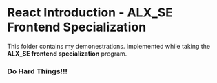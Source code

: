 # React Introduction - ALX_SE Frontend Specialization

This folder contains my demonestrations. implemented while taking the **ALX_SE frontend specialization** program.


### Do Hard Things!!!
